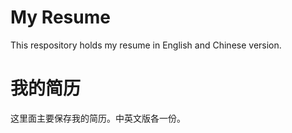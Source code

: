 # My Resume
This respository holds my resume in English and Chinese version.
# 我的简历

这里面主要保存我的简历。中英文版各一份。

